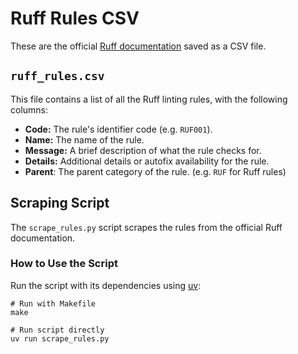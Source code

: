 # Ruff Rules CSV

These are the official [Ruff documentation](https://docs.astral.sh/ruff/rules/) saved as a CSV file.

## `ruff_rules.csv`

This file contains a list of all the Ruff linting rules, with the following columns:

*   **Code:** The rule's identifier code (e.g. `RUF001`).
*   **Name:** The name of the rule.
*   **Message:** A brief description of what the rule checks for.
*   **Details:** Additional details or autofix availability for the rule.
*   **Parent**: The parent category of the rule. (e.g. `RUF` for Ruff rules)

## Scraping Script

The `scrape_rules.py` script scrapes the rules from the official Ruff documentation.

### How to Use the Script

Run the script with its dependencies using [uv](https://pypi.org/project/uv/):

```terminal
# Run with Makefile
make

# Run script directly
uv run scrape_rules.py
```

